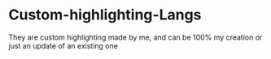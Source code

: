 # Custom-highlighting-Langs
They are custom highlighting made by me, and can be 100% my creation or just an update of an existing one
